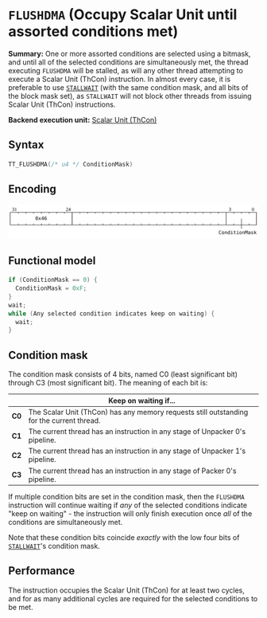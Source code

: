 # `FLUSHDMA` (Occupy Scalar Unit until assorted conditions met)

**Summary:** One or more assorted conditions are selected using a bitmask, and until all of the selected conditions are simultaneously met, the thread executing `FLUSHDMA` will be stalled, as will any other thread attempting to execute a Scalar Unit (ThCon) instruction. In almost every case, it is preferable to use [`STALLWAIT`](STALLWAIT.md) (with the same condition mask, and all bits of the block mask set), as `STALLWAIT` will not block other threads from issuing Scalar Unit (ThCon) instructions.

**Backend execution unit:** [Scalar Unit (ThCon)](ScalarUnit.md)

## Syntax

```c
TT_FLUSHDMA(/* u4 */ ConditionMask)
```

## Encoding

![](../../../Diagrams/Out/Bits32_FLUSHDMA.svg)

## Functional model

```c
if (ConditionMask == 0) {
  ConditionMask = 0xF;
}
wait;
while (Any selected condition indicates keep on waiting) {
  wait;
}
```

## Condition mask

The condition mask consists of 4 bits, named C0 (least significant bit) through C3 (most significant bit). The meaning of each bit is:

||Keep on waiting if...|
|---|---|
|**C0**|The Scalar Unit (ThCon) has any memory requests still outstanding for the current thread.|
|**C1**|The current thread has an instruction in any stage of Unpacker 0's pipeline.|
|**C2**|The current thread has an instruction in any stage of Unpacker 1's pipeline.|
|**C3**|The current thread has an instruction in any stage of Packer 0's pipeline.|

If multiple condition bits are set in the condition mask, then the `FLUSHDMA` instruction will continue waiting if _any_ of the selected conditions indicate "keep on waiting" - the instruction will only finish execution once _all_ of the conditions are simultaneously met.

Note that these condition bits coincide _exactly_ with the low four bits of [`STALLWAIT`](STALLWAIT.md)'s condition mask.

## Performance

The instruction occupies the Scalar Unit (ThCon) for at least two cycles, and for as many additional cycles are required for the selected conditions to be met.
